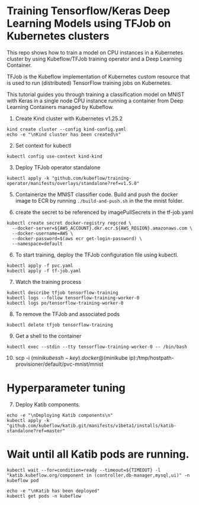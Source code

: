 # Training Tensorflow/Keras Deep Learning Models using TFJob on Kubernetes clusters
This repo shows how to train a model on CPU instances in a Kubernetes cluster by using Kubeflow/TFJob training operator and a Deep Learning Container. 

TFJob is the Kubeflow implementation of Kubernetes custom resource that is used to run (distributed) TensorFlow training jobs on Kubernetes.

This tutorial guides you through training a classification model on MNIST with Keras in a single node CPU instance running a container from Deep Learning Containers managed by Kubeflow.


1. Create Kind cluster with Kubernetes v1.25.2
```
kind create cluster --config kind-config.yaml
echo -e "\nKind cluster has been created\n"
```

2. Set context for kubectl
```
kubectl config use-context kind-kind
```


3. Deploy TFJob operator standalone
```
kubectl apply -k "github.com/kubeflow/training-operator/manifests/overlays/standalone?ref=v1.5.0"
```

5. Containerize the MNIST classifier code. Build and push the docker image to ECR by running ```./build-and-push.sh``` in the the mnist folder.

6. create the secret to be referenced by imagePullSecrets in the tf-job.yaml
```
kubectl create secret docker-registry regcred \
  --docker-server=${AWS_ACCOUNT}.dkr.ecr.${AWS_REGION}.amazonaws.com \
  --docker-username=AWS \
  --docker-password=$(aws ecr get-login-password) \
  --namespace=default
```


6. To start training, deploy the TFJob configuration file using kubectl.
```
kubectl apply -f pvc.yaml
kubectl apply -f tf-job.yaml
```

7. Watch the training process
```
kubectl describe tfjob tensorflow-training
kubectl logs --follow tensorflow-training-worker-0
kubectl logs po/tensorflow-training-worker-0
```

8. To remove the TFJob and associated pods
```
kubectl delete tfjob tensorflow-training
```

9. Get a shell to the container 
```
kubectl exec --stdin --tty tensorflow-training-worker-0 -- /bin/bash
```

10. scp -i $(minikube ssh-key) . docker@$(minikube ip):/tmp/hostpath-provisioner/default/pvc-mnist/mnist 
# Hyperparameter tuning

7. Deploy Katib components.
```
echo -e "\nDeploying Katib components\n"
kubectl apply -k "github.com/kubeflow/katib.git/manifests/v1beta1/installs/katib-standalone?ref=master"
```

# Wait until all Katib pods are running.
```
kubectl wait --for=condition=ready --timeout=${TIMEOUT} -l "katib.kubeflow.org/component in (controller,db-manager,mysql,ui)" -n kubeflow pod

echo -e "\nKatib has been deployed"
kubectl get pods -n kubeflow
```
